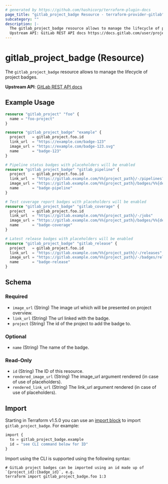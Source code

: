 ```yaml
---
# generated by https://github.com/hashicorp/terraform-plugin-docs
page_title: "gitlab_project_badge Resource - terraform-provider-gitlab"
subcategory: ""
description: |-
  The gitlab_project_badge resource allows to manage the lifecycle of project badges.
  Upstream API: GitLab REST API docs https://docs.gitlab.com/user/project/badges/#project-badges
---
```


# gitlab_project_badge (Resource)

The `gitlab_project_badge` resource allows to manage the lifecycle of project badges.

**Upstream API**: [GitLab REST API docs](https://docs.gitlab.com/user/project/badges/#project-badges)

## Example Usage

```terraform
resource "gitlab_project" "foo" {
  name = "foo-project"
}

resource "gitlab_project_badge" "example" {
  project   = gitlab_project.foo.id
  link_url  = "https://example.com/badge-123"
  image_url = "https://example.com/badge-123.svg"
  name      = "badge-123"
}

# Pipeline status badges with placeholders will be enabled
resource "gitlab_project_badge" "gitlab_pipeline" {
  project   = gitlab_project.foo.id
  link_url  = "https://gitlab.example.com/%%{project_path}/-/pipelines?ref=%%{default_branch}"
  image_url = "https://gitlab.example.com/%%{project_path}/badges/%%{default_branch}/pipeline.svg"
  name      = "badge-pipeline"
}

# Test coverage report badges with placeholders will be enabled
resource "gitlab_project_badge" "gitlab_coverage" {
  project   = gitlab_project.foo.id
  link_url  = "https://gitlab.example.com/%%{project_path}/-/jobs"
  image_url = "https://gitlab.example.com/%%{project_path}/badges/%%{default_branch}/coverage.svg"
  name      = "badge-coverage"
}

# Latest release badges with placeholders will be enabled
resource "gitlab_project_badge" "gitlab_release" {
  project   = gitlab_project.foo.id
  link_url  = "https://gitlab.example.com/%%{project_path}/-/releases"
  image_url = "https://gitlab.example.com/%%{project_path}/-/badges/release.svg"
  name      = "badge-release"
}
```

<!-- schema generated by tfplugindocs -->
## Schema

### Required

- `image_url` (String) The image url which will be presented on project overview.
- `link_url` (String) The url linked with the badge.
- `project` (String) The id of the project to add the badge to.

### Optional

- `name` (String) The name of the badge.

### Read-Only

- `id` (String) The ID of this resource.
- `rendered_image_url` (String) The image_url argument rendered (in case of use of placeholders).
- `rendered_link_url` (String) The link_url argument rendered (in case of use of placeholders).

## Import

Starting in Terraform v1.5.0 you can use an [import block](https://developer.hashicorp.com/terraform/language/import) to import `gitlab_project_badge`. For example:
```terraform
import {
  to = gitlab_project_badge.example
  id = "see CLI command below for ID"
}
```

Import using the CLI is supported using the following syntax:

```shell
# GitLab project badges can be imported using an id made up of `{project_id}:{badge_id}`, e.g.
terraform import gitlab_project_badge.foo 1:3
```
